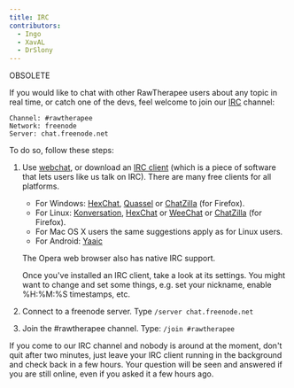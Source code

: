 ```yaml
---
title: IRC
contributors:
  - Ingo
  - XavAL
  - DrSlony
---
```


OBSOLETE

If you would like to chat with other RawTherapee users about any topic
in real time, or catch one of the devs, feel welcome to join our
[IRC](https://en.wikipedia.org/wiki/Internet_Relay_Chat) channel:

`Channel: #rawtherapee`  
`Network: freenode`  
`Server: chat.freenode.net`

To do so, follow these steps:

1.  Use
    [webchat](http://webchat.freenode.net/?randomnick=1&channels=rawtherapee&prompt=1),
    or download an [IRC
    client](http://en.wikipedia.org/wiki/Comparison_of_Internet_Relay_Chat_clients)
    (which is a piece of software that lets users like us talk on IRC).
    There are many free clients for all platforms.
    - For Windows: [HexChat](http://hexchat.github.io/),
      [Quassel](http://quassel-irc.org/) or
      [ChatZilla](http://chatzilla.hacksrus.com/) (for Firefox).
    - For Linux: [Konversation](http://konversation.kde.org/),
      [HexChat](http://hexchat.github.io/) or
      [WeeChat](http://www.weechat.org/) or
      [ChatZilla](http://chatzilla.hacksrus.com/) (for Firefox).
    - For Mac OS X users the same suggestions apply as for Linux users.
    - For Android:
      [Yaaic](https://play.google.com/store/apps/details?id=org.yaaic)

      
    The Opera web browser also has native IRC support.

    Once you've installed an IRC client, take a look at its settings.
    You might want to change and set some things, e.g. set your
    nickname, enable %H:%M:%S timestamps, etc.
2.  Connect to a freenode server. Type `/server chat.freenode.net`
3.  Join the \#rawtherapee channel. Type: `/join #rawtherapee`

If you come to our IRC channel and nobody is around at the moment, don't
quit after two minutes, just leave your IRC client running in the
background and check back in a few hours. Your question will be seen and
answered if you are still online, even if you asked it a few hours ago.
